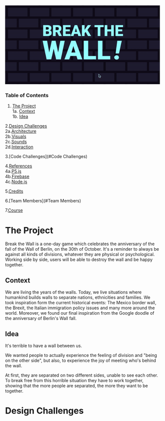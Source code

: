 
<p align="center">
<img src="https://github.com/drawwithcode/2019-group-08-1/blob/master/images/cover.gif"
 </p>

### Table of Contents

1. [The Project](#the-project) <br>
  1a. [Context](#context) <br>
  1b. [Idea](#idea) <br>

2.[Design Challenges](#design-challenges)<br>
  2a.[Architecture](#Architecture)<br>
  2b.[Visuals](#Visuals)<br>
  2c.[Sounds](#Sounds)<br>
  2d.[Interaction](#Interaction)<br>

3.[Code Challenges](#Code Challenges)<br>

4.[References](#References)<br>
  4a.[P5.js](#P5.js)<br>
  4b.[Firebase](#Firebase)<br>
  4c.[Node.js](#Node.js)<br>

5.[Credits](#Credits)<br>

6.[Team Members](#Team Members)<br>

7.[Course](#Course)<br>


# The Project
Break the Wall is a one-day game which celebrates the anniversary of the fall of the Wall of Berlin, on the 30th of October. It's a reminder to always be against all kinds of divisions, whatever they are physical or psychological. Working side by side, users will be able to destroy the wall and be happy together.

## Context
We are living the years of the walls. Today, we live situations where humankind builds walls to separate nations, ethnicities and families. We took inspiration form the current historical events: The Mexico border wall, the Brexit, the Italian immigration policy issues and many more around the world. Moreover, we found our final inspiration from the Google doodle of the anniversary of Berlin's Wall fall.

## Idea
It's terrible to have a wall between us.

We wanted people to actually experience the feeling of division and "being on the other side", but also, to experience the joy of meeting who's behind the wall. 

At first, they are separated on two different sides, unable to see each other. To break free from this horrible situation they have to work together, showing that the more people are separated, the more they want to be together.

# Design Challenges
